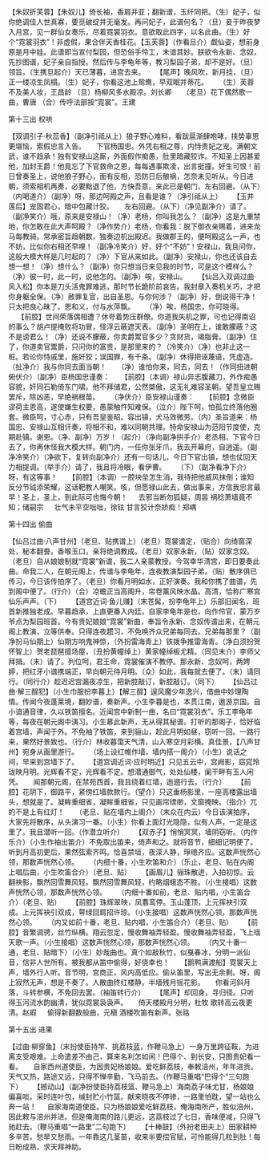 <!-- { "loadSidebar": true } -->
【朱奴折芙蓉】【朱奴儿】倚长袖，香肩并亚；翻新谱，玉纤同把。（生）妃子，似你绝调佳人世真寡，要觅破绽并无毫发。再问妃子，此谱何名？（旦）妾于昨夜梦入月宫，见一群仙女奏乐，尽着霓裳羽衣。意欲取此四字，以名此曲。（生）好个“霓裳羽衣”！非虚假，果合伴天香桂花。【玉芙蓉】（作看旦介）觑仙姿，想前身原是月中娃。此谱即当宣付梨园，但恐俗手伶工，未谙其妙。朕欲令永新、念奴，先抄图谱，妃子亲自指授。然后传与李龟年等，教习梨园子弟，却不是好。（旦）领旨。（生携旦起介）天已薄暮，进宫去来。
　
【尾声】晚风吹，新月挂，（旦）正一缕凉生凤榻。（生）妃子，你看这池上鸳鸯，早双眠并蒂花。
　
（生）芙蓉不及美人妆，王昌龄 （旦）杨柳风多水殿凉。刘长卿
　
（老旦）花下偶然歌一曲，曹唐 （合）传呼法部按“霓裳”。王建

第十三出 权哄

【双调引子·秋蕊香】（副净引祗从上）狼子野心难料，看跋扈渐肆咆哮，挟势辜恩更堪恼，索假忠言入告。
　
 下官杨国忠。外凭右相之尊，内恃贵妃之宠。满朝文武，谁不趋承！独有安禄山这厮，外面假作痴愚，肚里暗藏狡诈。不知圣上因甚爱他，加封王爵！他竟忘了下官救命之恩，每每遇事欺凌，出言挺撞。好生可恨！前日曾奏圣上，说他狼子野心，面有反相，恐防日后酿祸，怎奈未见听从。今日进朝，须索相机再奏，必要黜退了他，方快吾意。来此已是朝门，左右回避。（从下）（内喝道介）（副净）呀，那边呵殿之声，且看是谁？（净引祗从上）
　
 【玉井莲后】宠固君心，暗中包藏计狡。
　
 左右回避。（从下）（净见副净介）请了。（副净笑介）哦，原来是安禄山！（净）老杨，你叫我怎么？（副净）这是九重禁地，你怎敢在此大声呵殿？（净作势介）老杨，你看我：脱下御衣亲赐着，进来龙马每教骑。常承密旨趋朝数，独奏边机出殿迟。我做郡王的，便呵殿这么一声，也不妨，比似你右相还早哩！（副净冷笑介）好，好个“不妨”！安禄山，我且问你，这般大模大样是几时起的？（净）下官从来如此。（副净）安禄山，你也还该自去想一想！（净）想什么？（副净）你只想当日来见我的时节，可是这个模样么？（净）彼一时，此一时，说他怎的。（副净）唉，安禄山。
　
 【仙吕入双调过曲·风入松】你本是刀头活鬼罪难逃，那时节长跪阶前哀告。我封章入奏机关巧，才把你身躯全保。（净）赦罪复官，出自圣恩。与你何涉？（副净）好，倒说得干净！只太把良心昧了。恩和义，付与水萍飘。
　
 （净）唉，杨国忠，你可晓得。
　
 【前腔】世间荣落偶相遭？休夸着势压群僚。你道我失机之罪，可也记得南诏的事么？胡卢提掩败将功冒，怪浮云蔽遮天表。（副净）圣明在上，谁敢朦蔽？这不是谤君么！（净）还说不朦蔽，你卖爵鬻官多少？贪财货，竭脂膏。（副净）住了，你道卖官鬻爵，只问你的富贵，是那里来的？（冷笑介）（净）也非止这一桩。若论你恃戚里，施奸狡；误国罪，有千条。（副净）休得把诬蔑语，凭虚造。（扯净介）我与你同去面当朝！
　
 （净）谁怕你来，同去，同去！（作同扭进朝俯伏介）（副净）臣杨国忠谨奏：
　
 【前腔】（本调）禄山异志腹藏刀，外作痴愚容貌，奸同石勒倚东门啸。他不拜储君，公然桀傲，这无礼难容圣朝。望吾皇立赐罢斥，除凶恶，早绝祸根苗。
　
 （净伏介）臣安禄山谨奏：
　
 【前腔】念微臣谬荷主恩高，遂使嫌生权要，愚蒙触忤知难保。（泣介）陛下呵，怕孤立终落他圈套。微臣呵，寸心赤，只有吾皇鉴昭。容出镇，犬马效微劳。（内）圣旨道来：杨国忠、安禄山互相讦奏，将相不和，难以同朝共理。特命安禄山为范阳节度使，克期赴镇。谢恩。（净、副净）万岁！（起介）（净向副净拱手介）老丞相，下官今日去了，你再休怪我大模大样。朝门内，一任你张牙爪，我去开幕府，自逍遥。（副净冷笑介）（净欲下，复转向副净介）还有一句话儿，今日下官出镇，想也仗回天力相提调。（举手介）请了，我且将冷眼，看伊曹。
　
 （下）（副净看净下介）呀，有这等事！
　
 【前腔】（本调）一腔块垒怎生消，我待把他威风抹倒；谁知反分节钺添荣耀，这话靶教人嘲笑。咳，但愿禄山此去，做出事来，方信我忠言最早！圣上，圣上，到此际可也悔今朝！
　
 去邪当断勿狐疑，周昙 祸稔萧墙竟不知；储嗣宗
　
 壮气未平空咄咄，徐铉 甘言狡计奈娇痴！郑嵎

第十四出 偷曲

【仙吕过曲·八声甘州】（老旦、贴携谱上）（老旦）霓裳谱定，（贴合）向绮窗深处，秘本翻誊。香喉玉口，亲将绝调教成。（老旦）奴家永新，（贴）奴家念奴。（老旦）自从娘娘制就“霓裳”新谱，我二人亲蒙教授。今驾幸华清宫，即日要奏此曲。命我二人，在朝元阁上，传谱与李龟年，连夜教演梨园子弟。（贴）散序俱已传习，今日该传拍序了。（老旦）你看月明如水，正好演奏。我和你携了曲谱，先到阁中便了。（行介）（合）凉蟾正当高阁升，帘卷薰风映水晶。高清，恰称广寒宫仙乐声声。（下）
　
 【道宫近词·鱼儿赚】（末苍髯，扮李龟年上）乐部旧闻名，班首新推独老成。早暮趋承，上直更番入内廷。自家李龟年是也，向作伶官，蒙万岁爷点为梨园班首。今有贵妃娘娘“霓裳”新曲，奉旨令永新、念奴传谱出来，在朝元阁上教演，立等供奉。只得连夜趱习，不免唤齐众兄弟每同去。兄弟每那里？（副净扮马仙期上）仙期方响鬼神惊，（外扮雷海青上）铁拨争推雷海青。（净白须扮贺怀智上）贺老琵琶擅场屋，（丑扮黄幢绰上）黄家幢绰板尤精。（同见末介）李师父拜揖。（末）请了。列位呵，君王命，霓裳催演不教停。那永新、念奴呵，两娉婷，把红牙小谱携端正，早向朝元待月明。（众）如此，我每就去便了。（末）请同行。（同行介）趁迟迟宫漏夜凉生，把新腔敲订，新腔敲订。（同下）
　
 【仙吕过曲·解三酲犯】（小生巾服扮李暮上）【解三酲】逞风魔少年逸兴，借曲中妙理陶情。传闻今夜蓬莱境，翻妙谱，奏新声。小生李暮是也，本贯江南，遨游京国。自小谙通音律，久以铁笛擅名。近闻宫中新制一曲，名曰“霓裳羽衣”。乐工李龟年等，每夜在朝元阁中演习。小生慕此新声，无从得其秘谱。打听的那阁子，恰好临着宫墙，声闻于外。不免袖了铁笛，来到骊山，趁此月明如昼，窃听一回。一路行来，果然好景致也。（行介）林收暮霭天气清，山入寒空月彩横。真佳景，【八声甘州】宛身从画里游行。
　
 （场上设红帷作墙，墙内搭一阁介）（小生）说话之间，早来到宫墙下了。
　
 【道宫调近词·应时明近】只见五云中，宫阙影，窈窕玲珑映月明。光辉看不定，光辉看不定。想潜通御气，处处仙楼，阑干畔有玉人闲凭。
　
 闻那朝元阁，在禁苑西首，我且绕着红墙，迤逦行去。（行介）
　
 【前腔】花阴下，御路平，紧傍红墙款款行。（望介）只这垂杨影里，一座高楼露出墙头，想就是了。凝眸重细省，凝眸重细省，只见画帘缥缈，文窗掩映。（指介）兀的不是上有红灯！
　
 （老旦、贴在墙内上阁介）（末众在内云）今日该演拍序，大家先将散序，从头演习一番。（小生）你看上面灯光隐隐，似有人声，一定是这里了。我且潜听一回。（作潜立听介）
　
 【双赤子】悄悄冥冥，墙阴窃听。（内作乐介）（小生作袖出笛介）不免取出笛来，倚声和之。就将音节，细细记明便了。听到月高初更后，果然弦索齐鸣。恰喜禁垣，夜深人静，琤璁齐应。这数声恍然心领，那数声恍然心领。
　
 （内细十番，小生吹笛和介）（乐止，老旦、贴在内阁上唱后曲，小生吹笛合介）（老旦、贴）
　
 【画眉儿】骊珠散迸，入拍初惊。云翻袂影，飘然回雪舞风轻。飘然回雪舞风轻，约略烟蛾态不胜。（小生接唱）这数声恍然心领，那数声恍然心领。
　
 （内细十番如前，老旦、贴内唱，小生笛合介）（老旦、贴）
　
 【前腔】珠辉翠映，凤翥鸾停。玉山蓬顶，上元挥袂引双成。上元挥袂引双成，萼绿回肩招许琼。（小生接唱）这数声恍然心领，那数声恍然心领。
　
 （内又如前十番，老旦、贴内唱，小生笛合介）（老旦、贴）
　
 【前腔】音繁调骋，丝竹纵横。翔云忽定，慢收舞袖弄轻盈。慢收舞袖弄轻盈，飞上瑶天歌一声。（小生接唱）这数声恍然心领，那数声恍然心领。
　
 （内又十番一通，老旦、贴暗下）（小生）妙哉曲也。真个如敲秋竹，似戛春冰，分明一派仙音，信非人世所有。被我都从笛中偷得，好侥幸也！
　
 【鹅鸭满渡船】霓裳天上声，墙外行人听。音节明，宫商正，风内高低应。偷从笛里，写出无余剩。呀，阁上寂然无声，想是不奏了。人散曲终红楼静，半墙残月摇花影。
　
 你看河斜月落，斗转参横，不免回去罢。（袖笛转行介）
　
 【尾声】却回身，寻归径。只听得玉河流水韵幽清，犹似霓裳袅袅声。
　
 倚天楼殿月分明，杜牧 歌转高云夜更清。赵嘏
　
 偷得新翻数般曲，元稹 酒楼吹笛有新声。张祜

第十五出 进果

【过曲·柳穿鱼】（末扮使臣持竿、挑荔枝蓝，作鞭马急上）一身万里跨征鞍，为进离支受艰难。上命遣差不由己，算来名利怎如闲！巴得个、到长安，只图贵妃看一看。
　
 自家西州道使臣，为因贵妃杨娘娘。爱吃鲜荔枝，奉敕涪州，年年进贡。天气又热，路途又远，只得不惮辛勤，飞马前去。（作鞭马重唱“巴得个”三句跑下）
　
 【撼动山】（副净扮使臣持荔枝篮、鞭马急上）海南荔子味尤甘，杨娘娘偏喜啖。采时连叶包，缄封贮小竹篮。献来晓夜不停骖，一路里怕耽，望一站也么奔一站！
　
 自家海南道使臣。只为杨娘娘爱吃鲜荔枝，俺海南所产，胜似涪州，因此敕与涪州并进。但是俺海南的路儿更远，这荔枝过了七日，香味便减，只得飞驰赶去。（鞭马重唱“一路里”二句跑下）
　
 【十棒鼓】（外扮老田夫上）田家耕种多辛苦，愁旱又愁雨。一年靠这几茎苗，收来半要偿官赋，可怜能得几粒到肚！每日盼成熟，求天拜神助。
　
